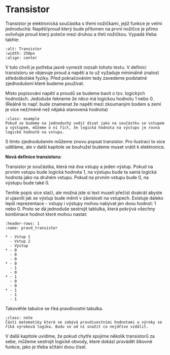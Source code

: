 # Transistor

Transistor je elektronická součástka s třemi nožičkami, jejíž funkce je velmi jednoduchá: Napětí/proud který bude přítomen na první nožičce je přímo ovlivňuje proud který poteče mezi druhou a třetí nožičkou. Vypadá třeba takhle:

```{image} ./res/transistor.png 
:alt: Transistor
:width: 250px
:align: center
```


V tuto chvíli je potřeba jasně vymezit rozsah tohoto textu. V definici transistoru se objevuje proud a napětí a to už vyžaduje minimálně znalost středoškolské fyziky. Před pokračováním tedy zavedeme podstatné zjednodušení které budeme používat. 

Místo popisování napětí a proudů se budeme bavit o tzv. logických hodnotách. Jedoduše řekneme že něco má logickou hodnotu 1 nebo 0. (Reálně to např. bude znamenat že napětí mezi zkoumaným bodem a zemí je více než/méně než nějaká stanovená hodnota)

`````{admonition} Příklad 
:class: example 
Pokud se budeme na jednoduchý vodič dívat jako na součástku se vstupem a výstupem, můžeme o ní říct, že logická hodnota na výstupu je rovna logické hodnotě na vstupu. 
`````

S tímto zjednodušením můžeme znovu popsat transistor. Pro ilustraci to sice uděláme, ale v další kapitole se bouhužel budeme muset vrátit k elektronice.

**Nová definice transistoru:**

Transistor je součástka, která má dva vstupy a jeden výstup. Pokud na prvním vstupu bude logická hodnota 1, na výstupu bude ta samá logická hodnota jako na druhém vstupu. Pokud na prvním vstupu bude 0, na výstupu bude také 0.

Tenhle popis sice stačí, ale možná jste si text museli přečíst dvakrát abyste si ujasnili jak se výstup bude měnit v závislosti na vstupech. Existuje daleko lepší reprezentace - vstupy i výstupy mohou nabývat jen dvou hodnot: 1 nebo 0. Proto se dá jednoduše sestrojit tablulka, která pokrývá všechny kombinace hodnot které mohou nastat:

```{list-table} Pravdivostní tabulka transistoru
:header-rows: 1
:name: pravd_transistor 

* - Vstup 1 
  - Vstup 2
  - Výstup 
* - 0
  - 0
  - 0
* - 0
  - 1
  - 0
* - 1
  - 0
  - 0
* - 1
  - 1
  - 1
```

Takovéhle tabulce se říká pravdivostní tabulka.


`````{admonition} Poznámka 
:class: note 
Části matematiky která se zabývá pravdivostními hodnotami a výroky se říká výroková logika. Budu se od ní snažit co nejdříve vzdálit. 
`````

V další kapitole uvidíme, že pokud chytře spojíme několik transistorů za sebe, můžeme sestrojit logické obvody, které dokází provádět šikovné funkce, jako je třeba sčítání dvou čísel.
